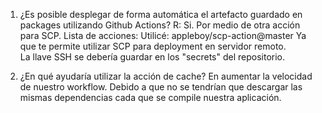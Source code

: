 1. ¿Es posible desplegar de forma automática el artefacto guardado en
packages utilizando Github Actions?
R: Si. Por medio de otra acción para SCP.
Lista de acciones:
	Utilicé: appleboy/scp-action@master
	Ya que te permite utilizar SCP para deployment en servidor remoto.		
La llave SSH se debería guardar en los "secrets" del repositorio.

2. ¿En qué ayudaría utilizar la acción de cache?
En aumentar la velocidad de nuestro workflow.
Debido a que no se tendrían que descargar las mismas dependencias cada que
se compile nuestra aplicación.
